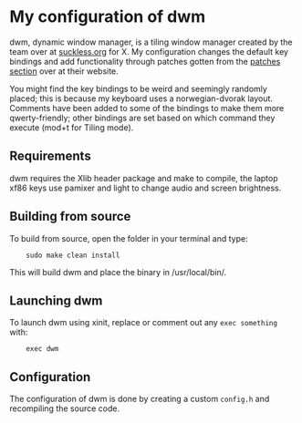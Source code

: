 My configuration of dwm
=======================
dwm, dynamic window manager, is a tiling window manager created by the team over at [suckless.org](https://suckless.org/) for X.
My configuration changes the default key bindings and add functionality through patches gotten from the [patches section](https://dwm.suckless.org/patches/) over at their website.

You might find the key bindings to be weird and seemingly randomly placed; this is because my keyboard uses a norwegian-dvorak layout. 
Comments have been added to some of the bindings to make them more qwerty-friendly; other bindings are set based on which command they execute (mod+t for Tiling mode).

Requirements
------------
dwm requires the Xlib header package and make to compile, the laptop xf86 keys use pamixer and light to change audio and screen brightness.

Building from source
--------------------
To build from source, open the folder in your terminal and type:
```
    sudo make clean install
```
This will build dwm and place the binary in /usr/local/bin/.

Launching dwm
-------------
To launch dwm using xinit, replace or comment out any `exec something` with:
```
    exec dwm
```

Configuration
-------------
The configuration of dwm is done by creating a custom `config.h` and recompiling the source code.
